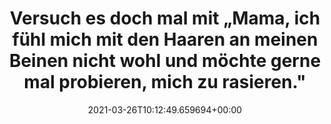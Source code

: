 ---
date: '2021-03-26T10:12:49.659694+00:00'
found_at: '2014-12-31'
found_url: http://www.gillettevenus.de/de-DE/venus-beauty/tips/teen-shaving-tips/
title: Versuch es doch mal mit „Mama, ich fühl mich mit den Haaren an meinen Beinen
  nicht wohl und möchte gerne mal probieren, mich zu rasieren."
---